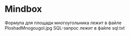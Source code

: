 # Mindbox
Формула для площади многоугольника лежит в файле PloshadMnogougol.jpg
SQL-запрос лежит в файле sql.txt
